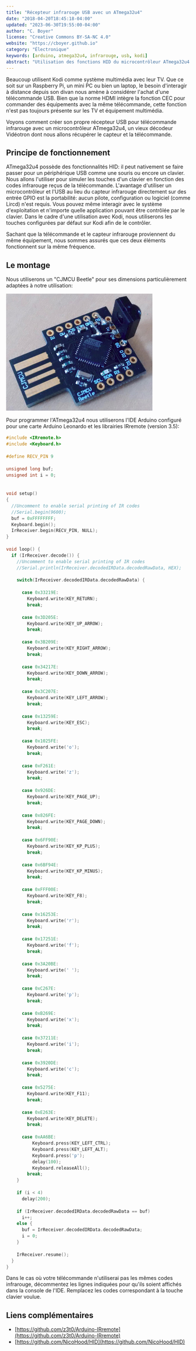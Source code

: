 ```yaml
---
title: "Récepteur infrarouge USB avec un ATmega32u4"
date: "2018-04-20T18:45:18-04:00"
updated: "2023-06-30T19:55:00-04:00"
author: "C. Boyer"
license: "Creative Commons BY-SA-NC 4.0"
website: "https://cboyer.github.io"
category: "Électronique"
keywords: [arduino, atmega32u4, infrarouge, usb, kodi]
abstract: "Utilisation des fonctions HID du microcontrôleur ATmega32u4 et un capteur infrarouge pour contrôler des systèmes/applications avec une télécommande."
---
```


Beaucoup utilisent Kodi comme système multimédia avec leur TV. Que ce soit sur un Raspberry Pi, un mini PC ou bien un laptop, le besoin d'interagir à distance depuis son divan nous amène à considérer l'achat d'une télécommande USB. Bien que la norme HDMI intègre la fonction CEC pour commander des équipements avec la même télécommande, cette fonction n'est pas toujours présente sur les TV et équipement multimédia.

Voyons comment créer son propre récepteur USB pour télécommande infrarouge avec un microcontrôleur ATmega32u4,  un vieux décodeur Vidéotron dont nous allons récupérer le capteur et la télécommande.


## Principe de fonctionnement

ATmega32u4 possède des fonctionnalités HID: il peut nativement se faire passer pour un périphérique USB comme une souris ou encore un clavier. Nous allons l'utiliser pour simuler les touches d'un clavier en fonction des codes infrarouge reçus de la télécommande.
L'avantage d'utiliser un microcontrôleur et l'USB au lieu du capteur infrarouge directement sur des entrée GPIO est la portabilité: aucun pilote, configuration ou logiciel (comme Lircd) n'est requis. Vous pouvez même interagir avec le système d'exploitation et n'importe quelle application pouvant être contrôlée par le clavier.
Dans le cadre d'une utilisation avec Kodi, nous utiliserons les touches configurées par défaut sur Kodi afin de le contrôler.

Sachant que la télécommande et le capteur infrarouge proviennent du même équipement, nous sommes assurés que ces deux éléments fonctionnent sur la même fréquence.

## Le montage

Nous utiliserons un "CJMCU Beetle" pour ses dimensions particulièrement adaptées à notre utilisation:

![Montage](cjmcu.jpg)

Pour programmer l'ATmega32u4 nous utiliserons l'IDE Arduino configuré pour une carte Arduino Leonardo et les librairies IRremote (version 3.5):

```c
#include <IRremote.h>
#include <Keyboard.h>

#define RECV_PIN 9

unsigned long buf;
unsigned int i = 0;


void setup()
{
  //Uncomment to enable serial printing of IR codes
  //Serial.begin(9600); 
  buf = 0xFFFFFFFF;
  Keyboard.begin();
  IrReceiver.begin(RECV_PIN, NULL);
}

void loop() {
  if (IrReceiver.decode()) {
    //Uncomment to enable serial printing of IR codes
    //Serial.println(IrReceiver.decodedIRData.decodedRawData, HEX);

    switch(IrReceiver.decodedIRData.decodedRawData) {

      case 0x33219E:
        Keyboard.write(KEY_RETURN);
        break;
  
      case 0x3D205E:
        Keyboard.write(KEY_UP_ARROW);
        break;

      case 0x3B209E:
        Keyboard.write(KEY_RIGHT_ARROW);
        break;

      case 0x34217E:
        Keyboard.write(KEY_DOWN_ARROW);
        break; 

      case 0x3C207E:
        Keyboard.write(KEY_LEFT_ARROW);
        break; 

      case 0x13259E:
        Keyboard.write(KEY_ESC);
        break; 

      case 0x1025FE:
        Keyboard.write('o');
        break;

      case 0xF261E:
        Keyboard.write('z');
        break;

      case 0x926DE:
        Keyboard.write(KEY_PAGE_UP);
        break;

      case 0x826FE:
        Keyboard.write(KEY_PAGE_DOWN);
        break;

      case 0x6FF90E:
        Keyboard.write(KEY_KP_PLUS);
        break;

      case 0x6BF94E:
        Keyboard.write(KEY_KP_MINUS);
        break;

      case 0xFFF00E:
        Keyboard.write(KEY_F8);
        break;

      case 0x16253E:
        Keyboard.write('r');
        break;

      case 0x17251E:
        Keyboard.write('f');
        break;

      case 0x3A20BE:
        Keyboard.write(' ');
        break;

      case 0xC267E:
        Keyboard.write('p');
        break;

      case 0xB269E:
        Keyboard.write('x');
        break;

      case 0x37211E:
        Keyboard.write('i');
        break;

      case 0x3920DE:
        Keyboard.write('c');
        break;

      case 0x5275E:
        Keyboard.write(KEY_F11);
        break;

      case 0xE263E:
        Keyboard.write(KEY_DELETE);
        break;

      case 0xAA6BE:
          Keyboard.press(KEY_LEFT_CTRL);
          Keyboard.press(KEY_LEFT_ALT);
          Keyboard.press('p');
          delay(100);
          Keyboard.releaseAll();
        break;
    }

    if (i < 4)
      delay(200);

    if (IrReceiver.decodedIRData.decodedRawData == buf)
      i++;
    else {
      buf = IrReceiver.decodedIRData.decodedRawData;
      i = 0;
    }

    IrReceiver.resume();
  }
}
```

Dans le cas où votre télécommande n'utiliserai pas les mêmes codes infrarouge, décommentez les lignes indiquées pour qu'ils soient affichés dans la console de l'IDE. Remplacez les codes correspondant à la touche clavier voulue.

## Liens complémentaires

 - [https://github.com/z3t0/Arduino-IRremote](https://github.com/z3t0/Arduino-IRremote)
 - [https://github.com/NicoHood/HID](https://github.com/NicoHood/HID)
